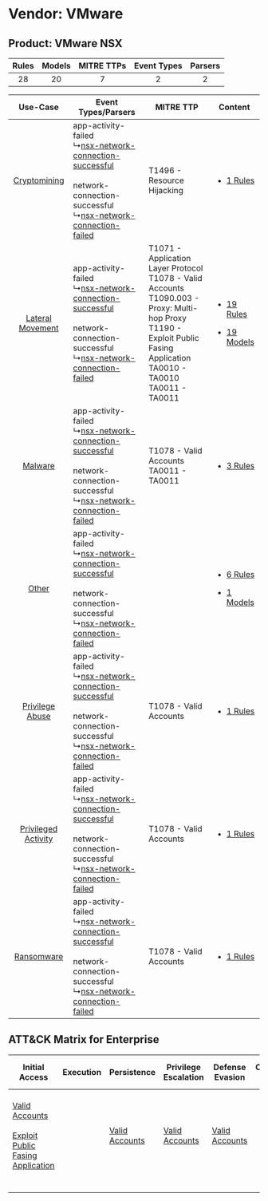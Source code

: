Vendor: VMware
==============
Product: VMware NSX
-------------------
| Rules | Models | MITRE TTPs | Event Types | Parsers |
|:-----:|:------:|:----------:|:-----------:|:-------:|
|  28   |   20   |     7      |      2      |    2    |

|    Use-Case    | Event Types/Parsers    | MITRE TTP    | Content    |
|:----:| ---- | ---- | ---- |
|        [Cryptomining](../../../UseCases/uc_cryptomining.md)        |  app-activity-failed<br> ↳[nsx-network-connection-successful](Ps/pC_nsxnetworkconnectionsuccessful.md)<br><br> network-connection-successful<br> ↳[nsx-network-connection-failed](Ps/pC_nsxnetworkconnectionfailed.md)<br> | T1496 - Resource Hijacking<br>    | [<ul><li>1 Rules</li></ul>](RM/r_m_vmware_vmware_nsx_Cryptomining.md)    |
|    [Lateral Movement](../../../UseCases/uc_lateral_movement.md)    |  app-activity-failed<br> ↳[nsx-network-connection-successful](Ps/pC_nsxnetworkconnectionsuccessful.md)<br><br> network-connection-successful<br> ↳[nsx-network-connection-failed](Ps/pC_nsxnetworkconnectionfailed.md)<br> | T1071 - Application Layer Protocol<br>T1078 - Valid Accounts<br>T1090.003 - Proxy: Multi-hop Proxy<br>T1190 - Exploit Public Fasing Application<br>TA0010 - TA0010<br>TA0011 - TA0011<br> | [<ul><li>19 Rules</li></ul><ul><li>19 Models</li></ul>](RM/r_m_vmware_vmware_nsx_Lateral_Movement.md) |
|    [Malware](../../../UseCases/uc_malware.md)    |  app-activity-failed<br> ↳[nsx-network-connection-successful](Ps/pC_nsxnetworkconnectionsuccessful.md)<br><br> network-connection-successful<br> ↳[nsx-network-connection-failed](Ps/pC_nsxnetworkconnectionfailed.md)<br> | T1078 - Valid Accounts<br>TA0011 - TA0011<br>    | [<ul><li>3 Rules</li></ul>](RM/r_m_vmware_vmware_nsx_Malware.md)    |
|    [Other](../../../UseCases/uc_other.md)    |  app-activity-failed<br> ↳[nsx-network-connection-successful](Ps/pC_nsxnetworkconnectionsuccessful.md)<br><br> network-connection-successful<br> ↳[nsx-network-connection-failed](Ps/pC_nsxnetworkconnectionfailed.md)<br> |    | [<ul><li>6 Rules</li></ul><ul><li>1 Models</li></ul>](RM/r_m_vmware_vmware_nsx_Other.md)    |
|     [Privilege Abuse](../../../UseCases/uc_privilege_abuse.md)     |  app-activity-failed<br> ↳[nsx-network-connection-successful](Ps/pC_nsxnetworkconnectionsuccessful.md)<br><br> network-connection-successful<br> ↳[nsx-network-connection-failed](Ps/pC_nsxnetworkconnectionfailed.md)<br> | T1078 - Valid Accounts<br>    | [<ul><li>1 Rules</li></ul>](RM/r_m_vmware_vmware_nsx_Privilege_Abuse.md)    |
| [Privileged Activity](../../../UseCases/uc_privileged_activity.md) |  app-activity-failed<br> ↳[nsx-network-connection-successful](Ps/pC_nsxnetworkconnectionsuccessful.md)<br><br> network-connection-successful<br> ↳[nsx-network-connection-failed](Ps/pC_nsxnetworkconnectionfailed.md)<br> | T1078 - Valid Accounts<br>    | [<ul><li>1 Rules</li></ul>](RM/r_m_vmware_vmware_nsx_Privileged_Activity.md)    |
|          [Ransomware](../../../UseCases/uc_ransomware.md)          |  app-activity-failed<br> ↳[nsx-network-connection-successful](Ps/pC_nsxnetworkconnectionsuccessful.md)<br><br> network-connection-successful<br> ↳[nsx-network-connection-failed](Ps/pC_nsxnetworkconnectionfailed.md)<br> | T1078 - Valid Accounts<br>    | [<ul><li>1 Rules</li></ul>](RM/r_m_vmware_vmware_nsx_Ransomware.md)    |

ATT&CK Matrix for Enterprise
----------------------------
| Initial Access                                                                                                                                            | Execution | Persistence                                                         | Privilege Escalation                                                | Defense Evasion                                                     | Credential Access | Discovery | Lateral Movement | Collection | Command and Control                                                                                                                                                                                                      | Exfiltration | Impact                                                                  |
| --------------------------------------------------------------------------------------------------------------------------------------------------------- | --------- | ------------------------------------------------------------------- | ------------------------------------------------------------------- | ------------------------------------------------------------------- | ----------------- | --------- | ---------------- | ---------- | ------------------------------------------------------------------------------------------------------------------------------------------------------------------------------------------------------------------------ | ------------ | ----------------------------------------------------------------------- |
| [Valid Accounts](https://attack.mitre.org/techniques/T1078)<br><br>[Exploit Public Fasing Application](https://attack.mitre.org/techniques/T1190)<br><br> |           | [Valid Accounts](https://attack.mitre.org/techniques/T1078)<br><br> | [Valid Accounts](https://attack.mitre.org/techniques/T1078)<br><br> | [Valid Accounts](https://attack.mitre.org/techniques/T1078)<br><br> |                   |           |                  |            | [Proxy: Multi-hop Proxy](https://attack.mitre.org/techniques/T1090/003)<br><br>[Application Layer Protocol](https://attack.mitre.org/techniques/T1071)<br><br>[Proxy](https://attack.mitre.org/techniques/T1090)<br><br> |              | [Resource Hijacking](https://attack.mitre.org/techniques/T1496)<br><br> |